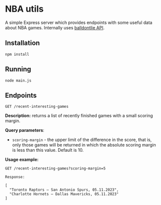 # NBA utils

A simple Express server which provides endpoints with some useful data about NBA games. Internally uses [balldontlie API](https://www.balldontlie.io).

## Installation

```
npm install
```

## Running

```
node main.js
```

## Endpoints

```
GET /recent-interesting-games
```

**Description:** returns a list of recently finished games with a small scoring margin.

**Query parameters**:
  - `scoring-margin` - the upper limit of the difference in the score, that is, only those games will be returned in which the absolute scoring margin is less than this value. Default is 10.

**Usage example:**
```
GET /recent-interesting-games?scoring-margin=5

Response:

[
  "Toronto Raptors — San Antonio Spurs, 05.11.2023",
  "Charlotte Hornets — Dallas Mavericks, 05.11.2023"
]
```
